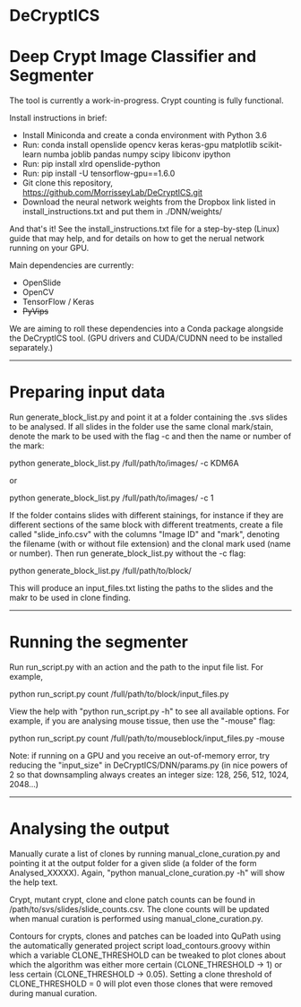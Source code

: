 # DeCryptICS
# Deep Crypt Image Classifier and Segmenter

The tool is currently a work-in-progress.  Crypt counting is fully functional.

Install instructions in brief:

* Install Miniconda and create a conda environment with Python 3.6
* Run: conda install openslide opencv keras keras-gpu matplotlib scikit-learn numba joblib pandas numpy scipy libiconv ipython 
* Run: pip install xlrd openslide-python
* Run: pip install -U tensorflow-gpu==1.6.0 
* Git clone this repository, https://github.com/MorrisseyLab/DeCryptICS.git
* Download the neural network weights from the Dropbox link listed in install\_instructions.txt and put them in ./DNN/weights/

And that's it! See the install\_instructions.txt file for a step-by-step (Linux) guide that may help, and for details on how to get the nerual network running on your GPU.

Main dependencies are currently:

* OpenSlide
* OpenCV
* TensorFlow / Keras
* ~~PyVips~~

We are aiming to roll these dependencies into a Conda package alongside the DeCryptICS tool. (GPU drivers and CUDA/CUDNN need to be installed separately.)

---

# Preparing input data

Run generate\_block\_list.py and point it at a folder containing the .svs slides to be analysed. If all slides in the folder use the same clonal mark/stain, denote the mark to be used with the flag -c and then the name or number of the mark:

python generate\_block\_list.py /full/path/to/images/ -c KDM6A

or

python generate\_block\_list.py /full/path/to/images/ -c 1

If the folder contains slides with different stainings, for instance if they are different sections of the same block with different treatments, create a file called "slide\_info.csv" with the columns "Image ID" and "mark", denoting the filename (with or without file extension) and the clonal mark used (name or number). Then run generate\_block\_list.py without the -c flag:

python generate\_block\_list.py /full/path/to/block/

This will produce an input\_files.txt listing the paths to the slides and the makr to be used in clone finding.

---

# Running the segmenter

Run run\_script.py with an action and the path to the input file list. For example,

python run\_script.py count /full/path/to/block/input\_files.py

View the help with "python run\_script.py -h" to see all available options. For example, if you are analysing mouse tissue, then use the "-mouse" flag:

python run\_script.py count /full/path/to/mouseblock/input\_files.py -mouse

Note: if running on a GPU and you receive an out-of-memory error, try reducing the "input\_size" in DeCryptICS/DNN/params.py (in nice powers of 2 so that downsampling always creates an integer size: 128, 256, 512, 1024, 2048...)

---

# Analysing the output

Manually curate a list of clones by running manual\_clone\_curation.py and pointing it at the output folder for a given slide (a folder of the form Analysed\_XXXXX). Again, "python manual\_clone\_curation.py -h" will show the help text.

Crypt, mutant crypt, clone and clone patch counts can be found in /path/to/svs/slides/slide\_counts.csv. The clone counts will be updated when manual curation is performed using manual\_clone\_curation.py.

Contours for crypts, clones and patches can be loaded into QuPath using the automatically generated project script load\_contours.groovy within which a variable CLONE\_THRESHOLD can be tweaked to plot clones about which the algorithm was either more certain (CLONE\_THRESHOLD -> 1) or less certain (CLONE\_THRESHOLD -> 0.05). Setting a clone threshold of CLONE\_THRESHOLD = 0 will plot even those clones that were removed during manual curation.
